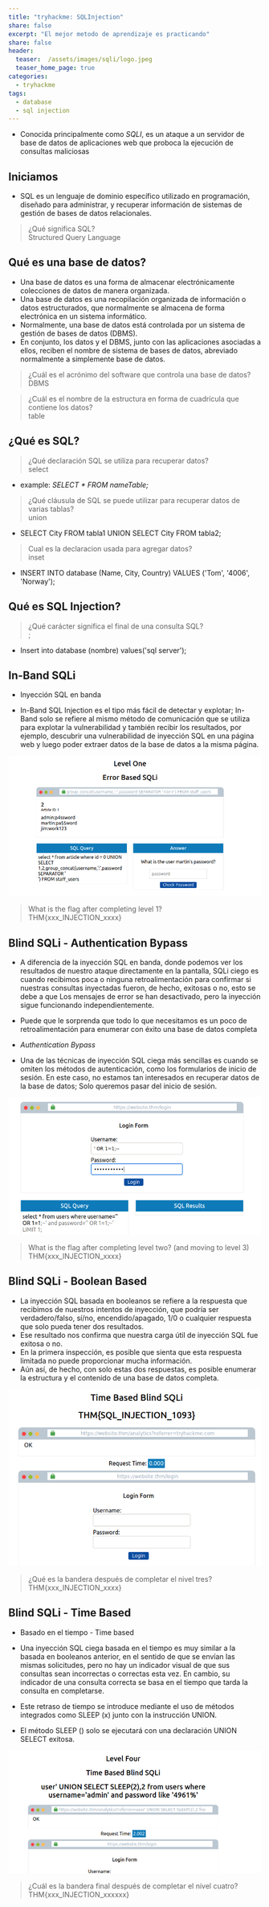 ```yaml
---
title: "tryhackme: SQLInjection"
share: false
excerpt: "El mejor metodo de aprendizaje es practicando"
share: false
header:
  teaser:  /assets/images/sqli/logo.jpeg
  teaser_home_page: true
categories:
  - tryhackme
tags:
  - database
  - sql injection
---
```


- Conocida principalmente como *SQLI*, es un ataque a un servidor de base de datos de aplicaciones web que proboca la ejecución
de consultas maliciosas

## Iniciamos

- SQL es un lenguaje de dominio específico utilizado en programación, diseñado para administrar, y recuperar información de 
sistemas de gestión de bases de datos relacionales.

> ¿Qué significa SQL?  
> Structured Query Language

## Qué es una base de datos? 

- Una base de datos es una forma de almacenar electrónicamente colecciones de datos de manera organizada.
- Una base de datos es una recopilación organizada de información o datos estructurados, que normalmente 
se almacena de forma electrónica en un sistema informático. 
- Normalmente, una base de datos está controlada por un sistema de gestión de bases de datos (DBMS). 
- En conjunto, los datos y el DBMS, junto con las aplicaciones asociadas a ellos, reciben el nombre de 
sistema de bases de datos, abreviado normalmente a simplemente base de datos. 

> ¿Cuál es el acrónimo del software que controla una base de datos?  
> DBMS

> ¿Cuál es el nombre de la estructura en forma de cuadrícula que contiene los datos?   
> table

##  ¿Qué es SQL? 

> ¿Qué declaración SQL se utiliza para recuperar datos?  
> select

- example: _SELECT * FROM nameTable;_

> ¿Qué cláusula de SQL se puede utilizar para recuperar datos de varias tablas?  
> union

- SELECT City FROM tabla1 UNION SELECT City FROM tabla2;

> Cual es la declaracion usada para agregar datos?  
> inset

- INSERT INTO database (Name, City, Country) VALUES ('Tom', '4006', 'Norway'); 

## Qué es SQL Injection? 

> ¿Qué carácter significa el final de una consulta SQL?  
> ;

- Insert into database (nombre) values('sql server');

## In-Band SQLi 

- Inyección SQL en banda

- In-Band SQL Injection es el tipo más fácil de detectar y explotar; In-Band solo se refiere al mismo método de comunicación que se utiliza para explotar la vulnerabilidad y también recibir los resultados, por ejemplo, descubrir una vulnerabilidad de inyección SQL en una página web y luego poder extraer datos de la base de datos a la misma página. 

![sqli band](/assets/images/sqli/one.png)

> What is the flag after completing level 1?  
> THM{xxx_INJECTION_xxxx}

## Blind SQLi - Authentication Bypass 

- A diferencia de la inyección SQL en banda, donde podemos ver los resultados de nuestro ataque directamente en la pantalla, SQLi ciego es cuando recibimos poca o ninguna retroalimentación para confirmar si nuestras consultas inyectadas fueron, de hecho, exitosas o no, esto se debe a que Los mensajes de error se han desactivado, pero la inyección sigue funcionando independientemente.
- Puede que le sorprenda que todo lo que necesitamos es un poco de retroalimentación para enumerar con éxito una base de datos completa

- *Authentication Bypass*

- Una de las técnicas de inyección SQL ciega más sencillas es cuando se omiten los métodos de autenticación, como los formularios de inicio de sesión. En este caso, no estamos tan interesados en recuperar datos de la base de datos; Solo queremos pasar del inicio de sesión. 

![sqli bypass](/assets/images/sqli/two.png)

> What is the flag after completing level two? (and moving to level 3)  
> THM{xxx_INJECTION_xxxx}

## Blind SQLi - Boolean Based 

- La inyección SQL basada en booleanos se refiere a la respuesta que recibimos de nuestros intentos de inyección, que podría ser verdadero/falso, sí/no, encendido/apagado, 1/0 o cualquier respuesta que solo pueda tener dos resultados. 
- Ese resultado nos confirma que nuestra carga útil de inyección SQL fue exitosa o no. 
- En la primera inspección, es posible que sienta que esta respuesta limitada no puede proporcionar mucha información. 
- Aún así, de hecho, con solo estas dos respuestas, es posible enumerar la estructura y el contenido de una base de datos completa. 

![tres](/assets/images/sqli/tree.png)

> ¿Qué es la bandera después de completar el nivel tres?   
> THM{xxx_INJECTION_xxxx}

## Blind SQLi - Time Based 

- Basado en el tiempo - Time based

- Una inyección SQL ciega basada en el tiempo es muy similar a la basada en booleanos anterior, en el sentido de que se envían las mismas solicitudes, pero no hay un indicador visual de que sus consultas sean incorrectas o correctas esta vez. En cambio, su indicador de una consulta correcta se basa en el tiempo que tarda la consulta en completarse. 
- Este retraso de tiempo se introduce mediante el uso de métodos integrados como SLEEP (x) junto con la instrucción UNION. 
- El método SLEEP () solo se ejecutará con una declaración UNION SELECT exitosa. 

![cuarta](/assets/images/sqli/four.png)

> ¿Cuál es la bandera final después de completar el nivel cuatro?  
> THM{xxx_INJECTION_xxxxxx}

